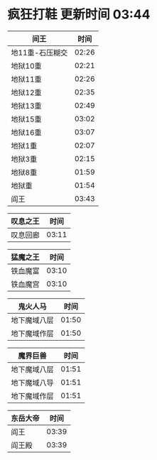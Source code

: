 # 疯狂打鞋 更新时间 03:44

| 间王   | 时间    |
|--------|-------|
| 地11重-石压糊交 | 02:26 |
| 地狱10重 | 02:21 |
| 地狱11重 | 02:26 |
| 地狱12重 | 02:35 |
| 地狱13重 | 02:49 |
| 地狱15重 | 03:02 |
| 地狱16重 | 03:07 |
| 地狱1重 | 02:07 |
| 地狱3重 | 02:15 |
| 地狱8重 | 01:59 |
| 地狱重 | 01:54 |
| 阎王 | 03:43 |

| 叹息之王   | 时间    |
|--------|-------|
| 叹息回廊 | 03:11 |

| 猛魔之王   | 时间    |
|--------|-------|
| 铁血魔富 | 03:10 |
| 铁血魔宫 | 03:10 |

| 鬼火人马   | 时间    |
|--------|-------|
| 地下魔域八层 | 01:50 |
| 地下魔域作层 | 01:50 |

| 魔界巨兽   | 时间    |
|--------|-------|
| 地下魔域八层 | 01:51 |
| 地下魔域八导 | 01:51 |
| 地下魔域作层 | 01:51 |

| 东岳大帝   | 时间    |
|--------|-------|
| 阎王 | 03:39 |
| 阎王殿 | 03:39 |